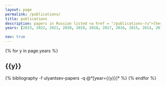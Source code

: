 ```yaml
---
layout: page
permalink: /publications/
title: publications
description: papers in Russian listed <a href = "/publications-ru">[here]</a>
years: [2023, 2022, 2021, 2020, 2019, 2018, 2017, 2016, 2015, 2014, 2013, 2012, 2011]

nav: true
---
```


<div class="publications">

{% for y in page.years %}
  <h2 class="year">{{y}}</h2>
  {% bibliography -f ulyantsev-papers -q @*[year={{y}}]* %}
{% endfor %}

</div>
